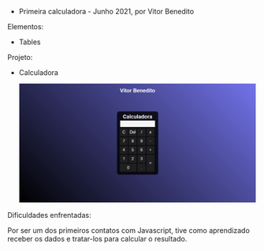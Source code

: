 - Primeira calculadora - Junho 2021, por Vitor Benedito

Elementos:

- Tables

Projeto: 

- Calculadora

  ![print1](img-readme/print1.png)

Dificuldades enfrentadas:

Por ser um dos primeiros contatos com Javascript, tive como aprendizado receber os dados e tratar-los para calcular o resultado.